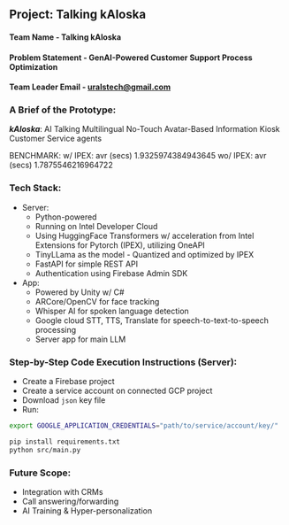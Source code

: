 ## Project: Talking kAIoska

#### Team Name - Talking kAIoska
#### Problem Statement - GenAI-Powered Customer Support Process Optimization
#### Team Leader Email - uralstech@gmail.com

### A Brief of the Prototype:
***kAIoska***: AI Talking Multilingual No-Touch Avatar-Based Information Kiosk Customer Service agents

BENCHMARK:
w/ IPEX: avr (secs) 1.9325974384943645
wo/ IPEX: avr (secs) 1.7875546216964722
  
### Tech Stack:
* Server:
    * Python-powered
    * Running on Intel Developer Cloud
    * Using HuggingFace Transformers w/ acceleration from Intel Extensions for Pytorch (IPEX), utilizing OneAPI
    * TinyLLama as the model - Quantized and optimized by IPEX
    * FastAPI for simple REST API
    * Authentication using Firebase Admin SDK
* App:
    * Powered by Unity w/ C#
    * ARCore/OpenCV for face tracking
    * Whisper AI for spoken language detection
    * Google cloud STT, TTS, Translate for speech-to-text-to-speech processing
    * Server app for main LLM
   
### Step-by-Step Code Execution Instructions (Server):
* Create a Firebase project
* Create a service account on connected GCP project
* Download `json` key file
* Run: 
```bash
export GOOGLE_APPLICATION_CREDENTIALS="path/to/service/account/key/"

pip install requirements.txt
python src/main.py
```
  
### Future Scope:
* Integration with CRMs
* Call answering/forwarding
* AI Training & Hyper-personalization